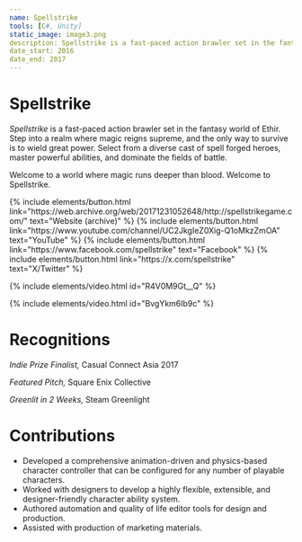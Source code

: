 ```yaml
---
name: Spellstrike
tools: [C#, Unity]
static_image: image3.png
description: Spellstrike is a fast-paced action brawler set in the fantasy world of Ethir.
date_start: 2016
date_end: 2017
---
```


# Spellstrike

_Spellstrike_ is a fast-paced action brawler set in the fantasy world of Ethir. Step into a realm where magic reigns supreme, and the only way to survive is to wield great power. Select from a diverse cast of spell forged heroes, master powerful abilities, and dominate the fields of battle.

Welcome to a world where magic runs deeper than blood. Welcome to Spellstrike.

<p class="text-center">
{% include elements/button.html link="https://web.archive.org/web/20171231052648/http://spellstrikegame.com/" text="Website (archive)" %}
{% include elements/button.html link="https://www.youtube.com/channel/UC2JkgIeZ0Xig-Q1oMkzZmOA" text="YouTube" %}
{% include elements/button.html link="https://www.facebook.com/spellstrike" text="Facebook" %}
{% include elements/button.html link="https://x.com/spellstrike" text="X/Twitter" %}
</p>

{% include elements/video.html id="R4V0M9Gt__Q" %}

{% include elements/video.html id="BvgYkm6Ib9c" %}

# Recognitions

_Indie Prize Finalist,_ Casual Connect Asia 2017

_Featured Pitch,_ Square Enix Collective

_Greenlit in 2 Weeks,_ Steam Greenlight

# Contributions

- Developed a comprehensive animation-driven and physics-based character controller that can be configured for any number of playable characters.
- Worked with designers to develop a highly flexible, extensible, and designer-friendly character ability system.
- Authored automation and quality of life editor tools for design and production.
- Assisted with production of marketing materials.